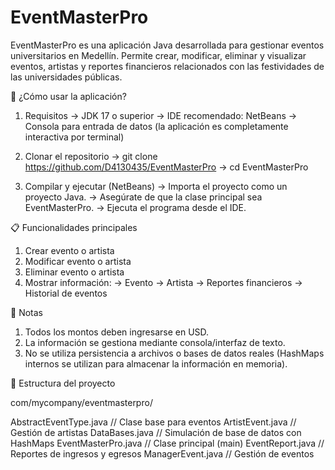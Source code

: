 # EventMasterPro
EventMasterPro es una aplicación Java desarrollada para gestionar eventos universitarios en Medellín. Permite crear, modificar, eliminar y visualizar eventos, artistas y reportes financieros relacionados con las festividades de las universidades públicas.

🚀 ¿Cómo usar la aplicación?

  1. Requisitos
  -> JDK 17 o superior
  -> IDE recomendado: NetBeans
  -> Consola para entrada de datos (la aplicación es completamente interactiva por terminal)

  2. Clonar el repositorio
  -> git clone https://github.com/D4130435/EventMasterPro
  -> cd EventMasterPro
     
  3. Compilar y ejecutar (NetBeans)
-> Importa el proyecto como un proyecto Java.
-> Asegúrate de que la clase principal sea EventMasterPro.
-> Ejecuta el programa desde el IDE.

📋 Funcionalidades principales

  1. Crear evento o artista
  2. Modificar evento o artista
  3. Eliminar evento o artista 
  4. Mostrar información:
      -> Evento
      -> Artista
      -> Reportes financieros
      -> Historial de eventos
      
🧠 Notas

  1. Todos los montos deben ingresarse en USD.
  2. La información se gestiona mediante consola/interfaz de texto.
  3. No se utiliza persistencia a archivos o bases de datos reales (HashMaps internos se utilizan para almacenar la información en memoria).

📂 Estructura del proyecto

  com/mycompany/eventmasterpro/
  
  AbstractEventType.java // Clase base para eventos
  ArtistEvent.java // Gestión de artistas
  DataBases.java // Simulación de base de datos con HashMaps
  EventMasterPro.java // Clase principal (main)
  EventReport.java // Reportes de ingresos y egresos
  ManagerEvent.java // Gestión de eventos
